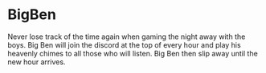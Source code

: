 # BigBen

Never lose track of the time again when gaming the night away with the boys. Big Ben will join the discord at the top of every hour and play his heavenly chimes to all those who will listen. Big Ben then slip away until the new hour arrives.
